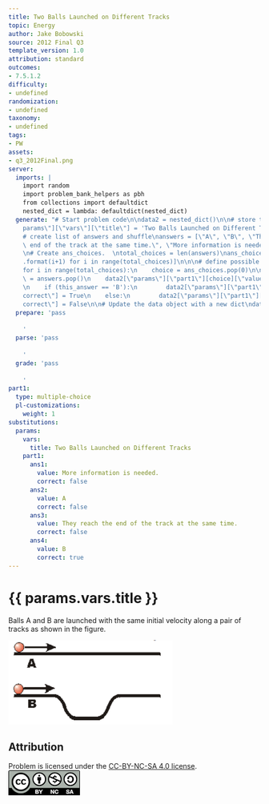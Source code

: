 ```yaml
---
title: Two Balls Launched on Different Tracks
topic: Energy
author: Jake Bobowski
source: 2012 Final Q3
template_version: 1.0
attribution: standard
outcomes:
- 7.5.1.2
difficulty:
- undefined
randomization:
- undefined
taxonomy:
- undefined
tags:
- PW
assets:
- q3_2012Final.png
server:
  imports: |
    import random
    import problem_bank_helpers as pbh
    from collections import defaultdict
    nested_dict = lambda: defaultdict(nested_dict)
  generate: "# Start problem code\n\ndata2 = nested_dict()\n\n# store title\ndata2[\"\
    params\"][\"vars\"][\"title\"] = 'Two Balls Launched on Different Tracks'\n\n\
    # create list of answers and shuffle\nanswers = [\"A\", \"B\", \"They reach the\
    \ end of the track at the same time.\", \"More information is needed.\"]\nrandom.shuffle(answers)\n\
    \n# Create ans_choices.  \ntotal_choices = len(answers)\nans_choices = [\"ans{0}\"\
    .format(i+1) for i in range(total_choices)]\n\n\n# define possible answers.  \n\
    for i in range(total_choices):\n    choice = ans_choices.pop(0)\n\n    this_answer\
    \ = answers.pop()\n    data2[\"params\"][\"part1\"][choice][\"value\"] = this_answer\n\
    \n    if (this_answer == 'B'):\n        data2[\"params\"][\"part1\"][choice][\"\
    correct\"] = True\n    else:\n        data2[\"params\"][\"part1\"][choice][\"\
    correct\"] = False\n\n# Update the data object with a new dict\ndata.update(data2)\n"
  prepare: 'pass

    '
  parse: 'pass

    '
  grade: 'pass

    '
part1:
  type: multiple-choice
  pl-customizations:
    weight: 1
substitutions:
  params:
    vars:
      title: Two Balls Launched on Different Tracks
    part1:
      ans1:
        value: More information is needed.
        correct: false
      ans2:
        value: A
        correct: false
      ans3:
        value: They reach the end of the track at the same time.
        correct: false
      ans4:
        value: B
        correct: true
---
```

# {{ params.vars.title }}
Balls A and B are launched with the same initial velocity along a pair of tracks as shown in the figure.

![Ball A is launched along a horizontal track while Ball B is launched along a u-shaped track.](q3_2012Final.png)

## Attribution

Problem is licensed under the [CC-BY-NC-SA 4.0 license](https://creativecommons.org/licenses/by-nc-sa/4.0/).<br> ![The Creative Commons 4.0 license requiring attribution-BY, non-commercial-NC, and share-alike-SA license.](https://raw.githubusercontent.com/firasm/bits/master/by-nc-sa.png)